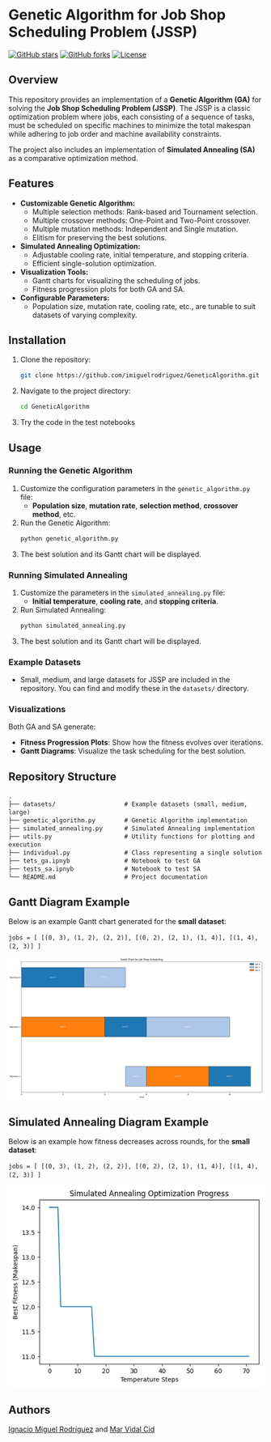 
# Genetic Algorithm for Job Shop Scheduling Problem (JSSP)

[![GitHub stars](https://img.shields.io/github/stars/imiguelrodriguez/GeneticAlgorithm?style=social)](https://github.com/imiguelrodriguez/GeneticAlgorithm)
[![GitHub forks](https://img.shields.io/github/forks/imiguelrodriguez/GeneticAlgorithm?style=social)](https://github.com/imiguelrodriguez/GeneticAlgorithm)
[![License](https://img.shields.io/github/license/imiguelrodriguez/GeneticAlgorithm)](https://github.com/imiguelrodriguez/GeneticAlgorithm/blob/main/LICENSE)

## Overview

This repository provides an implementation of a **Genetic Algorithm (GA)** for solving the **Job Shop Scheduling Problem (JSSP)**. The JSSP is a classic optimization problem where jobs, each consisting of a sequence of tasks, must be scheduled on specific machines to minimize the total makespan while adhering to job order and machine availability constraints.

The project also includes an implementation of **Simulated Annealing (SA)** as a comparative optimization method.

## Features

- **Customizable Genetic Algorithm:**
  - Multiple selection methods: Rank-based and Tournament selection.
  - Multiple crossover methods: One-Point and Two-Point crossover.
  - Multiple mutation methods: Independent and Single mutation.
  - Elitism for preserving the best solutions.
- **Simulated Annealing Optimization:**
  - Adjustable cooling rate, initial temperature, and stopping criteria.
  - Efficient single-solution optimization.
- **Visualization Tools:**
  - Gantt charts for visualizing the scheduling of jobs.
  - Fitness progression plots for both GA and SA.
- **Configurable Parameters:** 
  - Population size, mutation rate, cooling rate, etc., are tunable to suit datasets of varying complexity.

## Installation

1. Clone the repository:
   ```bash
   git clone https://github.com/imiguelrodriguez/GeneticAlgorithm.git
   ```
2. Navigate to the project directory:
   ```bash
   cd GeneticAlgorithm
   ```
3. Try the code in the test notebooks

## Usage

### Running the Genetic Algorithm

1. Customize the configuration parameters in the `genetic_algorithm.py` file:
   - **Population size**, **mutation rate**, **selection method**, **crossover method**, etc.
2. Run the Genetic Algorithm:
   ```bash
   python genetic_algorithm.py
   ```
3. The best solution and its Gantt chart will be displayed.

### Running Simulated Annealing

1. Customize the parameters in the `simulated_annealing.py` file:
   - **Initial temperature**, **cooling rate**, and **stopping criteria**.
2. Run Simulated Annealing:
   ```bash
   python simulated_annealing.py
   ```
3. The best solution and its Gantt chart will be displayed.

### Example Datasets

- Small, medium, and large datasets for JSSP are included in the repository. You can find and modify these in the `datasets/` directory.

### Visualizations

Both GA and SA generate:
- **Fitness Progression Plots**: Show how the fitness evolves over iterations.
- **Gantt Diagrams**: Visualize the task scheduling for the best solution.

## Repository Structure

```plaintext
.
├── datasets/                   # Example datasets (small, medium, large)
├── genetic_algorithm.py        # Genetic Algorithm implementation
├── simulated_annealing.py      # Simulated Annealing implementation
├── utils.py                    # Utility functions for plotting and execution
├── individual.py               # Class representing a single solution
├── tets_ga.ipnyb               # Notebook to test GA
├── tests_sa.ipnyb              # Notebook to test SA
└── README.md                   # Project documentation
```

## Gantt Diagram Example

Below is an example Gantt chart generated for the **small dataset**:

``
jobs = [
    [(0, 3), (1, 2), (2, 2)],
    [(0, 2), (2, 1), (1, 4)],
    [(1, 4), (2, 3)]
]
``

![Gantt Diagram](gantt_example.png)

## Simulated Annealing Diagram Example

Below is an example how fitness decreases across rounds, for the **small dataset**:

``
jobs = [
    [(0, 3), (1, 2), (2, 2)],
    [(0, 2), (2, 1), (1, 4)],
    [(1, 4), (2, 3)]
]
``

![SA Diagram](sa_example.png)

## Authors
[Ignacio Miguel Rodríguez](https://github.com/imiguelrodriguez) and
[Mar Vidal Cid](https://github.com/marrviidal)
